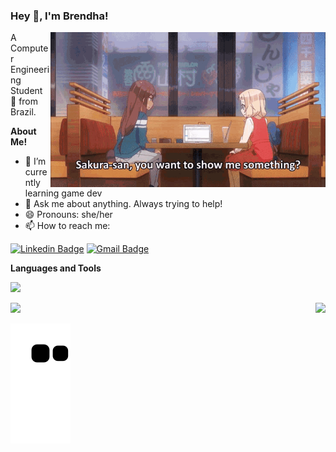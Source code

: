 <!--
**Cophhy/Cophhy** is a ✨ _special_ ✨ repository because its `README.md` (this file) appears on your GitHub profile.

Here are some ideas to get you started:

 🔭 I’m currently working on asdasd
- 🌱 I’m currently learning ...
- 👯 I’m looking to collaborate on ...
- 🤔 I’m looking for help with ...
- 💬 Ask me about ...
- 📫 How to reach me: ...
- 😄 Pronouns: ...
- ⚡ Fun fact: ...
-->
<h3 title="hehehe"> Hey 👋, I'm Brendha!</h3>
<a href="https://www.linkedin.com/in/brendha-gruber/">  
  <img align="right" alt="GIF" src="https://github.com/Cophhy/Cophhy/blob/main/new-game-computer-crash.gif" width="440" />
</a>

A Computer Engineering Student 🚀 from Brazil.

**About Me!**
- 🔭 I’m currently learning game dev
- 💬  Ask me about anything. Always trying to help!
- 😄 Pronouns: she/her
- 📫 How to reach me: 

[![Linkedin Badge](https://img.shields.io/badge/LinkedIn-0077B5?style=for-the-badge&logo=linkedin&logoColor=white)](https://www.linkedin.com/in/brendha-gruber/) 
 [![Gmail Badge](https://img.shields.io/badge/Gmail-D14836?style=for-the-badge&logo=gmail&logoColor=white)](mailto:brendhaiara7@gmail.com)

**Languages and Tools**  
 
<p align="left">
  <a href="https://skillicons.dev">
    <img src="https://skillicons.dev/icons?i=java,cs,cpp,arduino,raspberrypi,autocad,unity,unreal,blender&perline=3" />
  </a>
</p>

<div>
<a href="https://github.com/Cophhy">
<img height="175em" src="https://github-readme-stats-git-masterrstaa-rickstaa.vercel.app/api/top-langs/?username=Cophhy&layout=compact&langs_count=7&theme=tokyonight"/>
<img align="right" height="175em" src="https://github-readme-stats-git-masterrstaa-rickstaa.vercel.app/api?username=Cophhy&show_icons=true&theme=tokyonight&include_all_commits=true&count_private=true"/>
</div>

![snake gif](https://github.com/Cophhy/Cophhy/blob/output/github-contribution-grid-snake.svg#gh-dark-mode-only)
